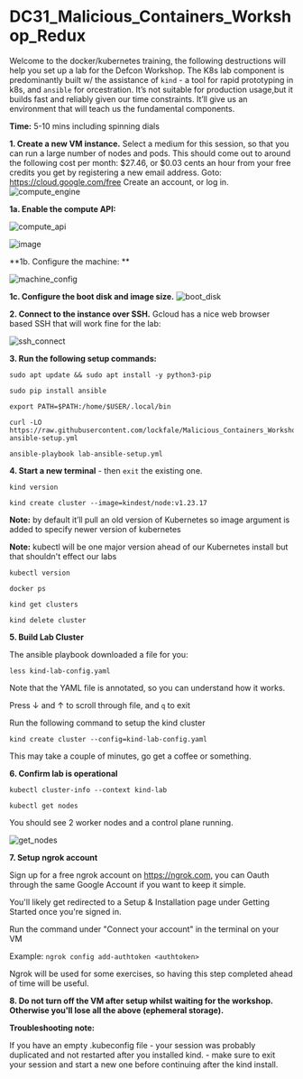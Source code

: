 # DC31_Malicious_Containers_Workshop_Redux


Welcome to the docker/kubernetes training, the following destructions will help you set up a lab for the Defcon Workshop. The K8s lab component is predominantly built w/ the assistance of `kind` - a tool for rapid prototyping in k8s, and `ansible` for orcestration. It’s not suitable for production usage,but it builds fast and reliably given our time constraints. It’ll give us an environment that will teach us the fundamental components. 


**Time:** 5-10 mins including spinning dials


**1. Create a new VM instance.** Select a medium for this session, so that you can run a large number of nodes and pods. 
This should come out to around the following cost per month: $27.46, or $0.03 cents an hour from your free credits you get by registering a new email address. 
        Goto: https://cloud.google.com/free 
        Create an account, or log in. 
![compute_engine](https://user-images.githubusercontent.com/32903188/182159860-24dde591-f87f-4e70-8df1-be6e27455108.png)

**1a. Enable the compute API:** 

![compute_api](https://user-images.githubusercontent.com/32903188/182159962-e40dd9f9-d7d1-4410-957a-e03ca309e653.png)

![image](https://user-images.githubusercontent.com/32903188/182160064-ae2c5d3e-baaf-48a5-85ba-8f01c88b511f.png)

**1b. Configure the machine: ** 

![machine_config](https://user-images.githubusercontent.com/32903188/182160209-e7609477-f3e6-4c77-b2de-ad1a17b886c4.png)

**1c. Configure the boot disk and image size.** 
![boot_disk](https://user-images.githubusercontent.com/32903188/182160383-ebeb8930-ab12-4a36-8595-ba71622ce26c.png)


**2. Connect to the instance over SSH.** Gcloud has a nice web browser based SSH that will work fine for the lab: 

![ssh_connect](https://user-images.githubusercontent.com/32903188/182160599-ac61a507-3f02-4a3f-865f-39416aed9e31.png)

**3. Run the following setup commands:** 

```
sudo apt update && sudo apt install -y python3-pip
```

```
sudo pip install ansible
```

```
export PATH=$PATH:/home/$USER/.local/bin
```

```
curl -LO https://raw.githubusercontent.com/lockfale/Malicious_Containers_Workshop/dc31/DC31/lab-ansible-setup.yml
```

```
ansible-playbook lab-ansible-setup.yml
```
  
**4. Start a new terminal** - then `exit` the existing one. 
  
  ```
  kind version
  ``` 
  
  ```
  kind create cluster --image=kindest/node:v1.23.17
  ``` 
  
  
**Note:** by default it’ll pull an old version of Kubernetes so image argument is added to specify newer version of 
kubernetes

**Note:** kubectl will be one major version ahead of our Kubernetes install but that shouldn't effect our labs
```
kubectl version
```

```
docker ps
```

```
kind get clusters
``` 


```
kind delete cluster
``` 


**5. Build Lab Cluster** 

 The ansible playbook downloaded a file for you: 
 ```
 less kind-lab-config.yaml
 ``` 

 Note that the YAML file is annotated, so you can understand how it works. 

 Press &darr; and &uarr; to scroll through file, and `q` to exit

 Run the following command to setup the kind cluster
 
 ```
 kind create cluster --config=kind-lab-config.yaml
 ``` 
 
 This may take a couple of minutes, go get a coffee or something. 
 
 **6. Confirm lab is operational**
 
 ```
 kubectl cluster-info --context kind-lab
 ```

```
kubectl get nodes
```

You should see 2 worker nodes and a control plane running.
 
![get_nodes](https://user-images.githubusercontent.com/32903188/182169551-f2564d91-33e9-4cc6-b4f2-ba9f9cd62834.png)

**7. Setup ngrok account**

Sign up for a free ngrok account on https://ngrok.com, you can Oauth through the same Google Account if you want to keep it simple.

You'll likely get redirected to a Setup & Installation page under Getting Started once you're signed in.

Run the command under "Connect your account" in the terminal on your VM

Example: `ngrok config add-authtoken <authtoken>`

Ngrok will be used for some exercises, so having this step completed ahead of time will be useful.

**8. Do not turn off the VM after setup whilst waiting for the workshop. Otherwise you'll lose all the above (ephemeral storage).** 

  
   

**Troubleshooting note:**

If you have an empty .kubeconfig file - your session was probably duplicated and not restarted after you installed kind. - make sure to exit your session and start a new one before continuing after the kind install.





